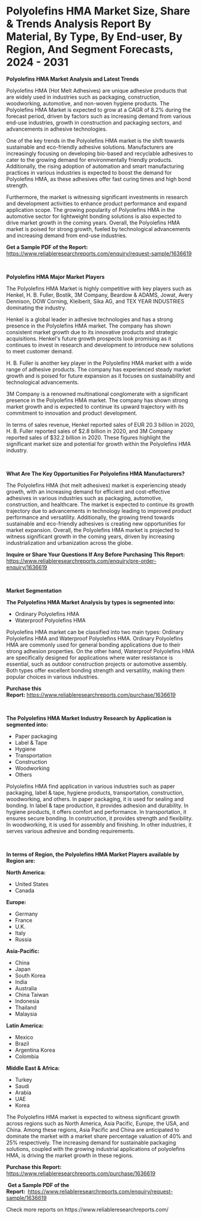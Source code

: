 <p><h1>Polyolefins HMA Market Size, Share & Trends Analysis Report By Material, By Type, By End-user, By Region, And Segment Forecasts, 2024 - 2031</h1></p><p><strong>Polyolefins HMA Market Analysis and Latest Trends</strong></p>
<p><p>Polyolefins HMA (Hot Melt Adhesives) are unique adhesive products that are widely used in industries such as packaging, construction, woodworking, automotive, and non-woven hygiene products. The Polyolefins HMA Market is expected to grow at a CAGR of 8.2% during the forecast period, driven by factors such as increasing demand from various end-use industries, growth in construction and packaging sectors, and advancements in adhesive technologies.</p><p>One of the key trends in the Polyolefins HMA market is the shift towards sustainable and eco-friendly adhesive solutions. Manufacturers are increasingly focusing on developing bio-based and recyclable adhesives to cater to the growing demand for environmentally friendly products. Additionally, the rising adoption of automation and smart manufacturing practices in various industries is expected to boost the demand for Polyolefins HMA, as these adhesives offer fast curing times and high bond strength.</p><p>Furthermore, the market is witnessing significant investments in research and development activities to enhance product performance and expand application scope. The growing popularity of Polyolefins HMA in the automotive sector for lightweight bonding solutions is also expected to drive market growth in the coming years. Overall, the Polyolefins HMA market is poised for strong growth, fueled by technological advancements and increasing demand from end-use industries.</p></p>
<p><strong>Get a Sample PDF of the Report:&nbsp;</strong> <a href="https://www.reliableresearchreports.com/enquiry/request-sample/1636619">https://www.reliableresearchreports.com/enquiry/request-sample/1636619</a></p>
<p>&nbsp;</p>
<p><strong>Polyolefins HMA Major Market Players</strong></p>
<p><p>The Polyolefins HMA Market is highly competitive with key players such as Henkel, H. B. Fuller, Bostik, 3M Company, Beardow & ADAMS, Jowat, Avery Dennison, DOW Corning, Kleiberit, Sika AG, and TEX YEAR INDUSTRIES dominating the industry.</p><p>Henkel is a global leader in adhesive technologies and has a strong presence in the Polyolefins HMA market. The company has shown consistent market growth due to its innovative products and strategic acquisitions. Henkel's future growth prospects look promising as it continues to invest in research and development to introduce new solutions to meet customer demand.</p><p>H. B. Fuller is another key player in the Polyolefins HMA market with a wide range of adhesive products. The company has experienced steady market growth and is poised for future expansion as it focuses on sustainability and technological advancements.</p><p>3M Company is a renowned multinational conglomerate with a significant presence in the Polyolefins HMA market. The company has shown strong market growth and is expected to continue its upward trajectory with its commitment to innovation and product development.</p><p>In terms of sales revenue, Henkel reported sales of EUR 20.3 billion in 2020, H. B. Fuller reported sales of $2.8 billion in 2020, and 3M Company reported sales of $32.2 billion in 2020. These figures highlight the significant market size and potential for growth within the Polyolefins HMA industry.</p></p>
<p>&nbsp;</p>
<p><strong>What Are The Key Opportunities For Polyolefins HMA Manufacturers?</strong></p>
<p><p>The Polyolefins HMA (hot melt adhesives) market is experiencing steady growth, with an increasing demand for efficient and cost-effective adhesives in various industries such as packaging, automotive, construction, and healthcare. The market is expected to continue its growth trajectory due to advancements in technology leading to improved product performance and versatility. Additionally, the growing trend towards sustainable and eco-friendly adhesives is creating new opportunities for market expansion. Overall, the Polyolefins HMA market is projected to witness significant growth in the coming years, driven by increasing industrialization and urbanization across the globe.</p></p>
<p><strong>Inquire or Share Your Questions If Any Before Purchasing This Report:</strong> <a href="https://www.reliableresearchreports.com/enquiry/pre-order-enquiry/1636619">https://www.reliableresearchreports.com/enquiry/pre-order-enquiry/1636619</a></p>
<p>&nbsp;</p>
<p><strong>Market Segmentation</strong></p>
<p><strong>The Polyolefins HMA Market Analysis by types is segmented into:</strong></p>
<p><ul><li>Ordinary Polyolefins HMA</li><li>Waterproof Polyolefins HMA</li></ul></p>
<p><p>Polyolefins HMA market can be classified into two main types: Ordinary Polyolefins HMA and Waterproof Polyolefins HMA. Ordinary Polyolefins HMA are commonly used for general bonding applications due to their strong adhesion properties. On the other hand, Waterproof Polyolefins HMA are specifically designed for applications where water resistance is essential, such as outdoor construction projects or automotive assembly. Both types offer excellent bonding strength and versatility, making them popular choices in various industries.</p></p>
<p><strong>Purchase this Report:&nbsp;</strong><a href="https://www.reliableresearchreports.com/purchase/1636619">https://www.reliableresearchreports.com/purchase/1636619</a></p>
<p>&nbsp;</p>
<p><strong>The Polyolefins HMA Market Industry Research by Application is segmented into:</strong></p>
<p><ul><li>Paper packaging</li><li>Label & Tape</li><li>Hygiene</li><li>Transportation</li><li>Construction</li><li>Woodworking</li><li>Others</li></ul></p>
<p><p>Polyolefins HMA find application in various industries such as paper packaging, label & tape, hygiene products, transportation, construction, woodworking, and others. In paper packaging, it is used for sealing and bonding. In label & tape production, it provides adhesion and durability. In hygiene products, it offers comfort and performance. In transportation, it ensures secure bonding. In construction, it provides strength and flexibility. In woodworking, it is used for assembly and finishing. In other industries, it serves various adhesive and bonding requirements.</p></p>
<p>&nbsp;</p>
<p><strong>In terms of Region, the Polyolefins HMA Market Players available by Region are:</strong></p>
<p>
    <p> <strong> North America: </strong>
        <ul>
            <li>United States</li>
            <li>Canada</li>
        </ul>
        </p> 
    <p> <strong> Europe: </strong>
        <ul>
            <li>Germany</li>
            <li>France</li>
            <li>U.K.</li>
            <li>Italy</li>
            <li>Russia</li>
        </ul>
        </p> 
    <p> <strong> Asia-Pacific: </strong>
        <ul>
            <li>China</li>
            <li>Japan</li>
            <li>South Korea</li>
            <li>India</li>
            <li>Australia</li>
            <li>China Taiwan</li>
            <li>Indonesia</li>
            <li>Thailand</li>
            <li>Malaysia</li>
        </ul>
        </p> 
    <p> <strong> Latin America: </strong>
        <ul>
            <li>Mexico</li>
            <li>Brazil</li>
            <li>Argentina Korea</li>
            <li>Colombia</li>
        </ul>
        </p> 
    <p> <strong> Middle East & Africa: </strong>
        <ul>
            <li>Turkey</li>
            <li>Saudi</li>
            <li>Arabia</li>
            <li>UAE</li>
            <li>Korea</li>
        </ul>
    </p>
    </p>
<p><p>The Polyolefins HMA market is expected to witness significant growth across regions such as North America, Asia Pacific, Europe, the USA, and China. Among these regions, Asia Pacific and China are anticipated to dominate the market with a market share percentage valuation of 40% and 25% respectively. The increasing demand for sustainable packaging solutions, coupled with the growing industrial applications of polyolefins HMA, is driving the market growth in these regions.</p></p>
<p><strong>Purchase this Report: </strong><a href="https://www.reliableresearchreports.com/purchase/1636619">https://www.reliableresearchreports.com/purchase/1636619</a></p>
<p>&nbsp;<strong>Get a Sample PDF of the Report:&nbsp;&nbsp;</strong><a href="https://www.reliableresearchreports.com/enquiry/request-sample/1636619">https://www.reliableresearchreports.com/enquiry/request-sample/1636619</a></p>
<p><strong></strong></p>
<p>Check more reports on https://www.reliableresearchreports.com/</p>